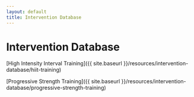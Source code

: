 ```yaml
---
layout: default
title: Intervention Database
---
```

# Intervention Database #

[High Intensity Interval Training]({{ site.baseurl }}/resources/intervention-database/hiit-training)

[Progressive Strength Training]({{ site.baseurl }}/resources/intervention-database/progressive-strength-training)
